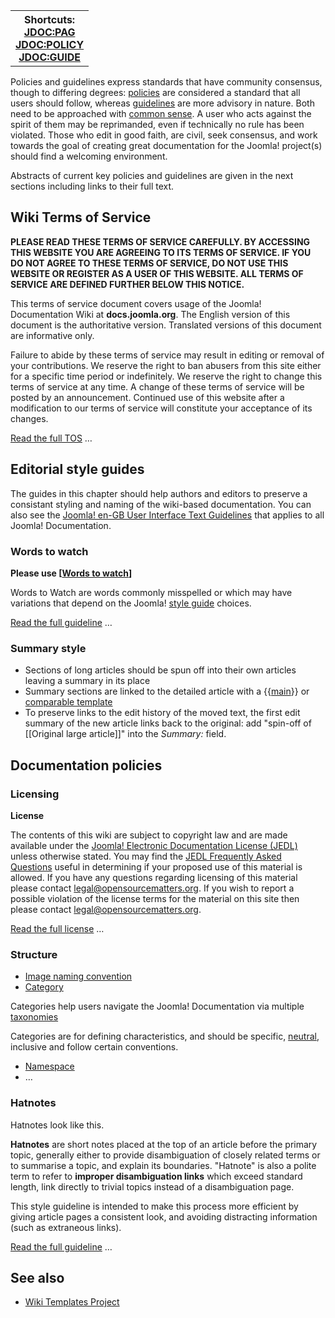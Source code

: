 <!-- Filename: JDOC:Policies_and_guidelines / Display title: JDOC:Policies and guidelines -->

<table class="noprint infobox template-shortcut">

<tbody>
<tr class="header">
<th class="noprint"><span class="small">Shortcuts:<br />
<a href="https://docs.joomla.org/JDOC:PAG" class="mw-redirect"
title="JDOC:PAG">JDOC:PAG</a><br />
<a href="https://docs.joomla.org/JDOC:POLICY" class="mw-redirect"
title="JDOC:POLICY">JDOC:POLICY</a><br />
<a href="https://docs.joomla.org/JDOC:GUIDE" class="mw-redirect"
title="JDOC:GUIDE">JDOC:GUIDE</a></span></th>
</tr>
&#10;</tbody>
</table>

Policies and guidelines express standards that have community consensus,
though to differing degrees:
<a href="https://docs.joomla.org/JDOC:POLICY" class="mw-redirect"
title="JDOC:POLICY">policies</a> are considered a standard that all
users should follow, whereas
<a href="https://docs.joomla.org/JDOC:GUIDE" class="mw-redirect"
title="JDOC:GUIDE">guidelines</a> are more advisory in nature. Both need
to be approached with
<a href="https://en.wikipedia.org/wiki/common_sense" class="extiw"
title="wikipedia:common sense">common sense</a>. A user who acts against
the spirit of them may be reprimanded, even if technically no rule has
been violated. Those who edit in good faith, are civil, seek consensus,
and work towards the goal of creating great documentation for the
Joomla! project(s) should find a welcoming environment.

Abstracts of current key policies and guidelines are given in the next
sections including links to their full text.

## Wiki Terms of Service

**PLEASE READ THESE TERMS OF SERVICE CAREFULLY. BY ACCESSING THIS
WEBSITE YOU ARE AGREEING TO ITS TERMS OF SERVICE. IF YOU DO NOT AGREE TO
THESE TERMS OF SERVICE, DO NOT USE THIS WEBSITE OR REGISTER AS A USER OF
THIS WEBSITE. ALL TERMS OF SERVICE ARE DEFINED FURTHER BELOW THIS
NOTICE.**

This terms of service document covers usage of the Joomla! Documentation
Wiki at **docs.joomla.org**. The English version of this document is the
authoritative version. Translated versions of this document are
informative only.

Failure to abide by these terms of service may result in editing or
removal of your contributions. We reserve the right to ban abusers from
this site either for a specific time period or indefinitely. We reserve
the right to change this terms of service at any time. A change of these
terms of service will be posted by an announcement. Continued use of
this website after a modification to our terms of service will
constitute your acceptance of its changes.

[Read the full
TOS](https://docs.joomla.org/JDOC:Terms_of_Service "JDOC:Terms of Service")
…

## Editorial style guides

The guides in this chapter should help authors and editors to preserve a
consistant styling and naming of the wiki-based documentation. You can
also see the <a
href="https://developer.joomla.org/en-gb-user-interface-text-guidelines/introduction.html"
class="external text" target="_blank" rel="noreferrer noopener">Joomla!
en-GB User Interface Text Guidelines</a> that applies to all Joomla!
Documentation.

### Words to watch

**Please use \[<a
href="https://github.com/joomla/user-interface-text/blob/master/words2watch.md"
class="external text" target="_blank"
rel="nofollow noreferrer noopener">Words to watch</a>\]**

Words to Watch are words commonly misspelled or which may have
variations that depend on the Joomla!
<a href="https://docs.joomla.org/JDOC:GUIDE" class="mw-redirect"
title="JDOC:GUIDE">style guide</a> choices.

[Read the full
guideline](https://docs.joomla.org/JDOC:Words_to_watch "JDOC:Words to watch")
…

### Summary style

- Sections of long articles should be spun off into their own articles
  leaving a summary in its place
- Summary sections are linked to the detailed article with a
  {{[main](https://docs.joomla.org/Template:Main "Template:Main")}} or
  [comparable
  template](https://docs.joomla.org/Template:Otheruses_templates#For_.28other_topic.29 "Template:Otheruses templates")
- To preserve links to the edit history of the moved text, the first
  edit summary of the new article links back to the original: add
  "spin-off of \[\[Original large article\]\]" into the *Summary:*
  field.

## Documentation policies

### Licensing

**License**

The contents of this wiki are subject to copyright law and are made
available under the [Joomla! Electronic Documentation License
(JEDL)](https://docs.joomla.org/JEDL "Special:MyLanguage/JEDL") unless
otherwise stated. You may find the [JEDL Frequently Asked
Questions](https://docs.joomla.org/JEDL/FAQ "Special:MyLanguage/JEDL/FAQ")
useful in determining if your proposed use of this material is allowed.
If you have any questions regarding licensing of this material please
contact legal@opensourcematters.org. If you wish to report a possible 
violation of the license terms for the material on this site then please contact
legal@opensourcematters.org.

[Read the full license](https://docs.joomla.org/JEDL "JEDL") …

### Structure

- <a href="https://docs.joomla.org/JDOC:Image_naming_convention"
  class="mw-redirect" title="JDOC:Image naming convention">Image naming
  convention</a>
- <a href="https://docs.joomla.org/index.php?title=JDOC:Category&amp;action=edit&amp;redlink=1"
  class="new" title="JDOC:Category (page does not exist)">Category</a>

Categories help users navigate the Joomla! Documentation via multiple
<a href="https://en.wikipedia.org/wiki/Taxonomy" class="extiw"
title="wikipedia:Taxonomy">taxonomies</a>

Categories are for defining characteristics, and should be specific,
<a href="https://en.wikipedia.org/wiki/WP:NPOV" class="extiw"
title="wikipedia:WP:NPOV">neutral</a>, inclusive and follow certain
conventions.

- [Namespace](https://docs.joomla.org/JDOC:Namespaces "JDOC:Namespaces")
- …

### Hatnotes

Hatnotes look like this.

**Hatnotes** are short notes placed at the top of an article before the
primary topic, generally either to provide disambiguation of closely
related terms or to summarise a topic, and explain its boundaries.
"Hatnote" is also a polite term to refer to **improper disambiguation
links** which exceed standard length, link directly to trivial topics
instead of a disambiguation page.

This style guideline is intended to make this process more efficient by
giving article pages a consistent look, and avoiding distracting
information (such as extraneous links).

[Read the full
guideline](https://docs.joomla.org/JDOC:Hatnotes "JDOC:Hatnotes") …

## See also

- [Wiki Templates
  Project](https://docs.joomla.org/JDOC:Wiki_Templates_Project "JDOC:Wiki Templates Project")
